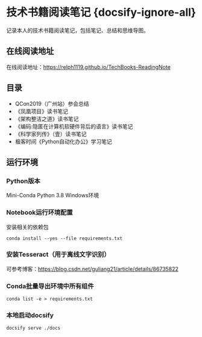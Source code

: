 # 技术书籍阅读笔记 {docsify-ignore-all}
记录本人的技术书籍阅读笔记，包括笔记、总结和思维导图。

## 在线阅读地址
在线阅读地址：https://relph1119.github.io/TechBooks-ReadingNote

## 目录
- QCon2019（广州站）参会总结
- 《凤凰项目》读书笔记
- 《架构整洁之道》读书笔记
- 《编码:隐匿在计算机软硬件背后的语言》读书笔记
- 《科学家列传》（壹）读书笔记
- 极客时间《Python自动化办公》学习笔记

## 运行环境
### Python版本
Mini-Conda Python 3.8 Windows环境

### Notebook运行环境配置
安装相关的依赖包
```shell
conda install --yes --file requirements.txt
```

### 安装Tesseract（用于离线文字识别）  
可参考博客：https://blog.csdn.net/guliang21/article/details/86735822

### Conda批量导出环境中所有组件
```shell
conda list -e > requirements.txt
```

### 本地启动docsify
```shell
docsify serve ./docs
```